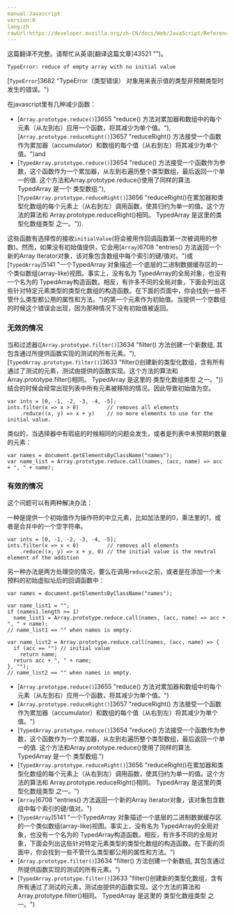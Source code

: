 ```yaml
---
manual:Javascript
version:0
lang:zh
rawUrl:https://developer.mozilla.org/zh-CN/docs/Web/JavaScript/Reference/Errors/Reduce_of_empty_array_with_no_initial_value#
---
```




这篇翻译不完整。请帮忙从英语[翻译这篇文章]43521 "")。













```
TypeError: reduce of empty array with no initial value

```






[`TypeError`]3682 "TypeError（类型错误） 对象用来表示值的类型非预期类型时发生的错误。")







在javascript里有几种减少函数：


* [`Array.prototype.reduce()`]3655 "reduce() 方法对累加器和数组中的每个元素（从左到右）应用一个函数，将其减少为单个值。"),[`Array.prototype.reduceRight()`]3657 "reduceRight() 方法接受一个函数作为累加器（accumulator）和数组的每个值（从右到左）将其减少为单个值。")and
* [`TypedArray.prototype.reduce()`]3654 "reduce() 方法接受一个函数作为参数，这个函数作为一个累加器，从左到右遍历整个类型数组，最后返回一个单一的值. 这个方法和Array.prototype.reduce()使用了同样的算法. TypedArray 是一个 类型数组."),[`TypedArray.prototype.reduceRight()`]3656 "reduceRight()在累加器和类型化数组的每个元素上（从右到左）调用函数，使其归约为单一的值。这个方法的算法和 Array.prototype.reduceRight()相同。 TypedArray 是这里的类型化数组类型 之一。")).


这些函数有选择性的接收`initialValue`(将会被用作回调函数第一次被调用的参数)。然而，如果没有初始值提供，它会用[`Array`]6708 "entries() 方法返回一个新的Array Iterator对象，该对象包含数组中每个索引的键/值对。")或[`TypedArray`]5141 "一个TypedArray 对象描述一个底层的二进制数据缓存区的一个类似数组(array-like)视图。事实上，没有名为 TypedArray的全局对象，也没有一个名为的 TypedArray构造函数。相反，有许多不同的全局对象，下面会列出这些针对特定元素类型的类型化数组的构造函数。在下面的页面中，你会找到一些不管什么类型都公用的属性和方法。")的第一个元素作为初始值。当提供一个空数组的时候这个错误会出现，因为那种情况下没有初始值被返回。










### 无效的情况<a name="无效的情况"></a>


当和过滤器([`Array.prototype.filter()`]3634 "filter() 方法创建一个新数组, 其包含通过所提供函数实现的测试的所有元素。"),[`TypedArray.prototype.filter()`]3633 "filter()创建新的类型化数组，含有所有通过了测试的元素，测试由提供的函数实现。这个方法的算法和 Array.prototype.filter()相同。 TypedArray 是这里的 类型化数组类型 之一。"))结合的时候会经常出现列表中所有元素被移除的情况。因此导致初始值为空。


```
var ints = [0, -1, -2, -3, -4, -5];
ints.filter(x => x > 0)         // removes all elements
    .reduce((x, y) => x + y)    // no more elements to use for the initial value.
```


类似的，当选择器中有瑕疵的时候相同的问题会发生，或者是列表中未预期的数量的元素：


```
var names = document.getElementsByClassName("names");
var name_list = Array.prototype.reduce.call(names, (acc, name) => acc + ", " + name);
```

### 有效的情况<a name="有效的情况"></a>


这个问题可以有两种解决办法：



一种是提供一个初始值作为操作符的中立元素，比如加法里的0，乘法里的1，或者是合并中的一个空字符串。


```
var ints = [0, -1, -2, -3, -4, -5];
ints.filter(x => x < 0)         // removes all elements
    .reduce((x, y) => x + y, 0) // the initial value is the neutral element of the addition
```


另一种办法是两方处理空的情况，要么在调用`reduce`之前，或者是在添加一个未预料的初始虚拟址后的回调函数中：


```
var names = document.getElementsByClassName("names");

var name_list1 = "";
if (names1.length >= 1)
  name_list1 = Array.prototype.reduce.call(names, (acc, name) => acc + ", " + name);
// name_list1 == "" when names is empty.

var name_list2 = Array.prototype.reduce.call(names, (acc, name) => {
  if (acc == "") // initial value
    return name;
  return acc + ", " + name;
}, "");
// name_list2 == "" when names is empty.
```









* [`Array.prototype.reduce()`]3655 "reduce() 方法对累加器和数组中的每个元素（从左到右）应用一个函数，将其减少为单个值。")
* [`Array.prototype.reduceRight()`]3657 "reduceRight() 方法接受一个函数作为累加器（accumulator）和数组的每个值（从右到左）将其减少为单个值。")
* [`TypedArray.prototype.reduce()`]3654 "reduce() 方法接受一个函数作为参数，这个函数作为一个累加器，从左到右遍历整个类型数组，最后返回一个单一的值. 这个方法和Array.prototype.reduce()使用了同样的算法. TypedArray 是一个 类型数组.")
* [`TypedArray.prototype.reduceRight()`]3656 "reduceRight()在累加器和类型化数组的每个元素上（从右到左）调用函数，使其归约为单一的值。这个方法的算法和 Array.prototype.reduceRight()相同。 TypedArray 是这里的类型化数组类型 之一。")
* [`Array`]6708 "entries() 方法返回一个新的Array Iterator对象，该对象包含数组中每个索引的键/值对。")
* [`TypedArray`]5141 "一个TypedArray 对象描述一个底层的二进制数据缓存区的一个类似数组(array-like)视图。事实上，没有名为 TypedArray的全局对象，也没有一个名为的 TypedArray构造函数。相反，有许多不同的全局对象，下面会列出这些针对特定元素类型的类型化数组的构造函数。在下面的页面中，你会找到一些不管什么类型都公用的属性和方法。")
* [`Array.prototype.filter()`]3634 "filter() 方法创建一个新数组, 其包含通过所提供函数实现的测试的所有元素。")
* [`TypedArray.prototype.filter()`]3633 "filter()创建新的类型化数组，含有所有通过了测试的元素，测试由提供的函数实现。这个方法的算法和 Array.prototype.filter()相同。 TypedArray 是这里的 类型化数组类型 之一。")



